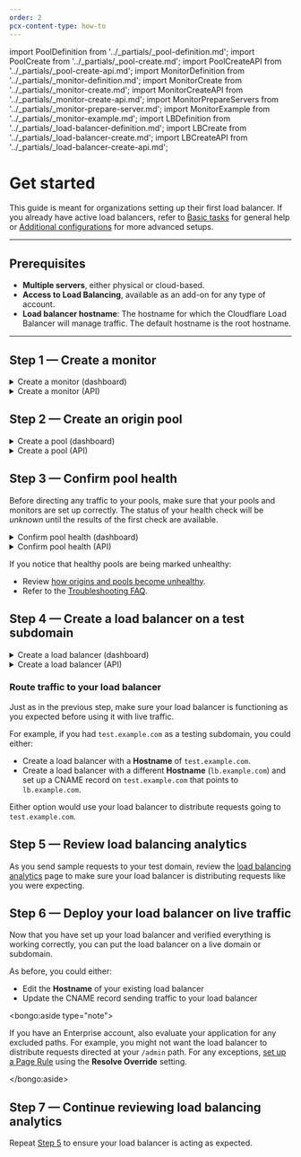 ```yaml
---
order: 2
pcx-content-type: how-to
---
```


import PoolDefinition from '../_partials/_pool-definition.md';
import PoolCreate from '../_partials/_pool-create.md';
import PoolCreateAPI from '../_partials/_pool-create-api.md';
import MonitorDefinition from '../_partials/_monitor-definition.md';
import MonitorCreate from '../_partials/_monitor-create.md';
import MonitorCreateAPI from '../_partials/_monitor-create-api.md';
import MonitorPrepareServers from '../_partials/_monitor-prepare-server.md';
import MonitorExample from '../_partials/_monitor-example.md';
import LBDefinition from '../_partials/_load-balancer-definition.md';
import LBCreate from '../_partials/_load-balancer-create.md';
import LBCreateAPI from '../_partials/_load-balancer-create-api.md';

# Get started

This guide is meant for organizations setting up their first load balancer. If you already have active load balancers, refer to [Basic tasks](/how-to) for general help or [Additional configurations](/additional-options) for more advanced setups.

---

## Prerequisites

- **Multiple servers**, either physical or cloud-based.
- **Access to Load Balancing**, available as an add-on for any type of account.
- **Load balancer hostname**: The hostname for which the Cloudflare Load Balancer will manage traffic. The default hostname is the root hostname.

---

## Step 1 — Create a monitor

<MonitorDefinition />

<details>
<summary>Create a monitor (dashboard)</summary>
<div>

<strong>Set up the monitor</strong>

<MonitorCreate />

<strong>Prepare your servers</strong>

<MonitorPrepareServers />

</div>
</details>

<details>
<summary>Create a monitor (API)</summary>
<div>

<strong>Set up the monitor</strong>

<MonitorCreateAPI />

<strong>Prepare your servers</strong>

<MonitorPrepareServers />

</div>
</details>

<MonitorExample />

## Step 2 — Create an origin pool

<PoolDefinition />

<details>
<summary>Create a pool (dashboard)</summary>
<div>

<PoolCreate />

</div>

</details>

<details>
<summary>Create a pool (API)</summary>
<div>

<PoolCreateAPI />

</div>

</details>

## Step 3 — Confirm pool health

Before directing any traffic to your pools, make sure that your pools and monitors are set up correctly. The status of your health check will be _unknown_ until the results of the first check are available.

<details>
<summary>Confirm pool health (dashboard)</summary>
<div>

1. Navigate to **Traffic** > **Load Balancing**.
1. Click **Manage Pools**.
1. For pools and individual origins, review the values in the **Health** and **Origin Health** columns.

For more information on pool and origin health statuses, refer to [How a pool becomes unhealthy](/understand-basics/health-details#how-a-pool-becomes-unhealthy).

</div>

</details>

<details>
<summary>Confirm pool health (API)</summary>
<div>

To fetch the latest health status of all pools, use the [List Pools](https://api.cloudflare.com/#account-load-balancer-pools-list-pools) command, paying attention to the `healthy` value for pools and origins.

For troubleshooting a specific pool's health, use the [Pool Health Details](https://api.cloudflare.com/#account-load-balancer-pools-pool-health-details) command.

</div>

</details>

If you notice that healthy pools are being marked unhealthy:

- Review [how origins and pools become unhealthy](/understand-basics/health-details).
- Refer to the [Troubleshooting FAQ](https://support.cloudflare.com/hc/articles/4407016052493).

## Step 4 — Create a load balancer on a test subdomain

<LBDefinition />

<details>
<summary>Create a load balancer (dashboard)</summary>
<div>

<LBCreate />

</div>

</details>

<details>
<summary>Create a load balancer (API)</summary>
<div>

<LBCreateAPI />

</div>

</details>

### Route traffic to your load balancer

Just as in the previous step, make sure your load balancer is functioning as you expected before using it with live traffic.

For example, if you had `test.example.com` as a testing subdomain, you could either:

- Create a load balancer with a **Hostname** of `test.example.com`.
- Create a load balancer with a different **Hostname** (`lb.example.com`) and set up a CNAME record on `test.example.com` that points to `lb.example.com`.

Either option would use your load balancer to distribute requests going to `test.example.com`.

## Step 5 — Review load balancing analytics

As you send sample requests to your test domain, review the [load balancing analytics](/reference/load-balancing-analytics) page to make sure your load balancer is distributing requests like you were expecting.

## Step 6 — Deploy your load balancer on live traffic

Now that you have set up your load balancer and verified everything is working correctly, you can put the load balancer on a live domain or subdomain.

As before, you could either:

- Edit the **Hostname** of your existing load balancer
- Update the CNAME record sending traffic to your load balancer

<bongo:aside type="note">

If you have an Enterprise account, also evaluate your application for any excluded paths. For example, you might not want the load balancer to distribute requests directed at your `/admin` path. For any exceptions, [set up a Page Rule](https://support.cloudflare.com/hc/articles/206190798) using the **Resolve Override** setting.

</bongo:aside>

## Step 7 — Continue reviewing load balancing analytics

Repeat [Step 5](#step-5--review-load-balancing-analytics) to ensure your load balancer is acting as expected.

